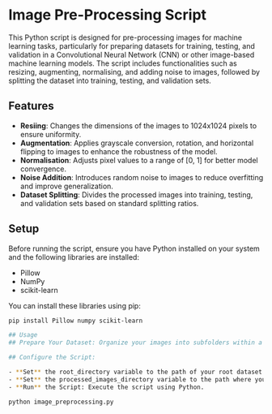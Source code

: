 # Image Pre-Processing Script

This Python script is designed for pre-processing images for machine learning tasks, particularly for preparing datasets for training, testing, and validation in a Convolutional Neural Network (CNN) or other image-based machine learning models. The script includes functionalities such as resizing, augmenting, normalising, and adding noise to images, followed by splitting the dataset into training, testing, and validation sets.

## Features

- **Resiing**: Changes the dimensions of the images to 1024x1024 pixels to ensure uniformity.
- **Augmentation**: Applies grayscale conversion, rotation, and horizontal flipping to images to enhance the robustness of the model.
- **Normalisation**: Adjusts pixel values to a range of [0, 1] for better model convergence.
- **Noise Addition**: Introduces random noise to images to reduce overfitting and improve generalization.
- **Dataset Splitting**: Divides the processed images into training, testing, and validation sets based on standard splitting ratios.

## Setup

Before running the script, ensure you have Python installed on your system and the following libraries are installed:

- Pillow
- NumPy
- scikit-learn

You can install these libraries using pip:

```bash
pip install Pillow numpy scikit-learn

## Usage
## Prepare Your Dataset: Organize your images into subfolders within a root directory. Each subfolder should represent a category or class of images.

## Configure the Script:

- **Set** the root_directory variable to the path of your root dataset folder.
- **Set** the processed_images_directory variable to the path where you want the processed images to be saved.
- **Run** the Script: Execute the script using Python.

python image_preprocessing.py
